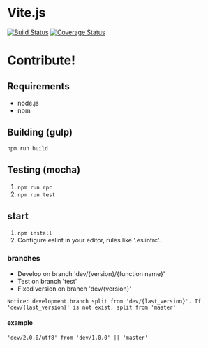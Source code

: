 # Vite.js

[![Build Status](https://www.travis-ci.org/vitelabs/vite.js.svg?branch=master)](https://www.travis-ci.org/vitelabs/vite.js) [![Coverage Status](https://coveralls.io/repos/github/vitelabs/vite.js/badge.svg?branch=master)](https://coveralls.io/github/vitelabs/vite.js?branch=master)

# Contribute!

## Requirements

* node.js
* npm

## Building (gulp)

`npm run build`

## Testing (mocha)

1. `npm run rpc`
2. `npm run test`


## start

1. `npm install`
2. Configure eslint in your editor, rules like '.eslintrc'.

### branches

* Develop on branch 'dev/{version}/{function name}'
* Test on branch 'test'
* Fixed version on branch 'dev/{version}'

`Notice: development branch split from 'dev/{last_version}'. If 'dev/{last_version}' is not exist, split from 'master'`

#### example

` 'dev/2.0.0/utf8' from 'dev/1.0.0' || 'master' `